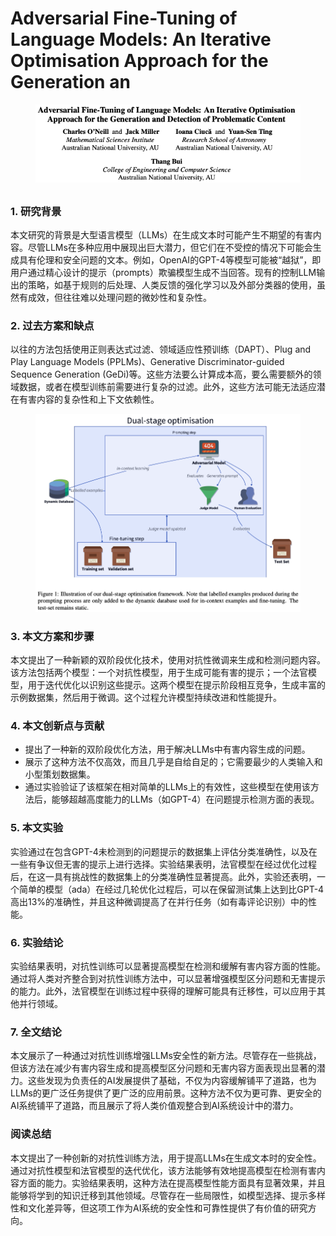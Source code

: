 # Adversarial Fine-Tuning of Language Models: An Iterative Optimisation Approach for the Generation an

<figure><img src="../.gitbook/assets/image (10) (1) (1) (1) (1) (1) (1).png" alt=""><figcaption></figcaption></figure>

##

### 1. 研究背景

本文研究的背景是大型语言模型（LLMs）在生成文本时可能产生不期望的有害内容。尽管LLMs在多种应用中展现出巨大潜力，但它们在不受控的情况下可能会生成具有伦理和安全问题的文本。例如，OpenAI的GPT-4等模型可能被“越狱”，即用户通过精心设计的提示（prompts）欺骗模型生成不当回答。现有的控制LLM输出的策略，如基于规则的后处理、人类反馈的强化学习以及外部分类器的使用，虽然有成效，但往往难以处理问题的微妙性和复杂性。

### 2. 过去方案和缺点

以往的方法包括使用正则表达式过滤、领域适应性预训练（DAPT）、Plug and Play Language Models (PPLMs)、Generative Discriminator-guided Sequence Generation (GeDi)等。这些方法要么计算成本高，要么需要额外的领域数据，或者在模型训练前需要进行复杂的过滤。此外，这些方法可能无法适应潜在有害内容的复杂性和上下文依赖性。

<figure><img src="../.gitbook/assets/image (11) (1) (1) (1).png" alt=""><figcaption></figcaption></figure>

### 3. 本文方案和步骤

本文提出了一种新颖的双阶段优化技术，使用对抗性微调来生成和检测问题内容。该方法包括两个模型：一个对抗性模型，用于生成可能有害的提示；一个法官模型，用于迭代优化以识别这些提示。这两个模型在提示阶段相互竞争，生成丰富的示例数据集，然后用于微调。这个过程允许模型持续改进和性能提升。

### 4. 本文创新点与贡献

* 提出了一种新的双阶段优化方法，用于解决LLMs中有害内容生成的问题。
* 展示了这种方法不仅高效，而且几乎是自给自足的；它需要最少的人类输入和小型策划数据集。
* 通过实验验证了该框架在相对简单的LLMs上的有效性，这些模型在使用该方法后，能够超越高度能力的LLMs（如GPT-4）在问题提示检测方面的表现。

### 5. 本文实验

实验通过在包含GPT-4未检测到的问题提示的数据集上评估分类准确性，以及在一些有争议但无害的提示上进行选择。实验结果表明，法官模型在经过优化过程后，在这一具有挑战性的数据集上的分类准确性显著提高。此外，实验还表明，一个简单的模型（ada）在经过几轮优化过程后，可以在保留测试集上达到比GPT-4高出13%的准确性，并且这种微调提高了在并行任务（如有毒评论识别）中的性能。

### 6. 实验结论

实验结果表明，对抗性训练可以显著提高模型在检测和缓解有害内容方面的性能。通过将人类对齐整合到对抗性训练方法中，可以显著增强模型区分问题和无害提示的能力。此外，法官模型在训练过程中获得的理解可能具有迁移性，可以应用于其他并行领域。

### 7. 全文结论

本文展示了一种通过对抗性训练增强LLMs安全性的新方法。尽管存在一些挑战，但该方法在减少有害内容生成和提高模型区分问题和无害内容方面表现出显著的潜力。这些发现为负责任的AI发展提供了基础，不仅为内容缓解铺平了道路，也为LLMs的更广泛任务提供了更广泛的应用前景。这种方法不仅为更可靠、更安全的AI系统铺平了道路，而且展示了将人类价值观整合到AI系统设计中的潜力。

### 阅读总结

本文提出了一种创新的对抗性训练方法，用于提高LLMs在生成文本时的安全性。通过对抗性模型和法官模型的迭代优化，该方法能够有效地提高模型在检测有害内容方面的能力。实验结果表明，这种方法在提高模型性能方面具有显著效果，并且能够将学到的知识迁移到其他领域。尽管存在一些局限性，如模型选择、提示多样性和文化差异等，但这项工作为AI系统的安全性和可靠性提供了有价值的研究方向。

